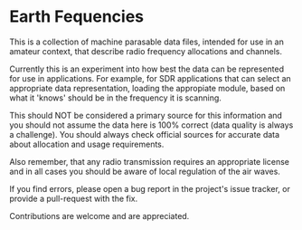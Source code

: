 Earth Fequencies
================

This is a collection of machine parasable data files, intended for use in an
amateur context, that describe radio frequency allocations and channels.

Currently this is an experiment into how best the data can be represented
for use in applications. For example, for SDR applications that can select
an appropriate data representation, loading the appropiate module, based
on what it 'knows' should be in the frequency it is scanning.

This should NOT be considered a primary source for this information and you
should not assume the data here is 100% correct (data quality is always a
challenge). You should always check official sources for accurate data
about allocation and usage requirements. 

Also remember, that any radio transmission requires an appropriate license
and in all cases you should be aware of local regulation of the air waves.

If you find errors, please open a bug report in the project's issue tracker,
or provide a pull-request with the fix.

Contributions are welcome and are appreciated.


